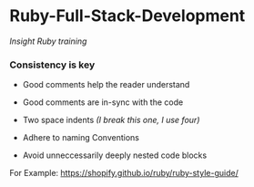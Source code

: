 # Ruby-Full-Stack-Development
*Insight Ruby training*


### Consistency is key

* Good comments help the reader understand
* Good comments are in-sync with the code

* Two space indents *(I break this one, I use four)*
* Adhere to naming Conventions
* Avoid unneccessarily deeply nested code blocks

For Example:
https://shopify.github.io/ruby/ruby-style-guide/

